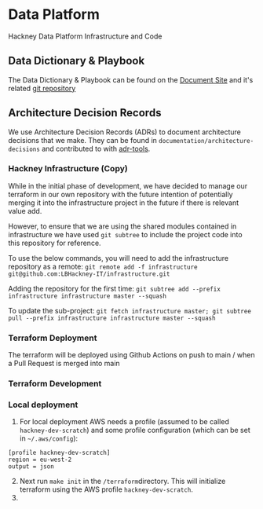 # Data Platform

Hackney Data Platform Infrastructure and Code

## Data Dictionary & Playbook

The Data Dictionary & Playbook can be found on the [Document Site](https://lbhackney-it.github.io/lbh-hackney-data-platform-docs/) and it's related [git repository](https://github.com/LBHackney-IT/lbh-hackney-data-platform-docs)

## Architecture Decision Records

We use Architecture Decision Records (ADRs) to document architecture decisions that we make. They can be found in
`documentation/architecture-decisions` and contributed to with [adr-tools](https://github.com/npryce/adr-tools).

### Hackney Infrastructure (Copy)

While in the initial phase of development, we have decided to manage our terraform in our own repository with the
future intention of potentially merging it into the infrastructure project in the future if there is relevant value add.

However, to ensure that we are using the shared modules contained in infrastructure we have used `git subtree` to include
the project code into this repository for reference.

To use the below commands, you will need to add the infrastructure repository as a remote:
`git remote add -f infrastructure git@github.com:LBHackney-IT/infrastructure.git`

Adding the repository for the first time:
`git subtree add --prefix infrastructure infrastructure master --squash`

To update the sub-project:
`git fetch infrastructure master; git subtree pull --prefix infrastructure infrastructure master --squash`

### Terraform Deployment

The terraform will be deployed using Github Actions on push to main / when a Pull Request is merged into main

### Terraform Development

### Local deployment

1. For local deployment AWS needs a profile (assumed to be called `hackney-dev-scratch`) and some profile configuration (which can be set in `~/.aws/config`):

```
[profile hackney-dev-scratch]
region = eu-west-2
output = json
```

2. Next run `make init` in the `/terraform`directory.
This will initialize terraform using the AWS profile `hackney-dev-scratch`.
3. 

